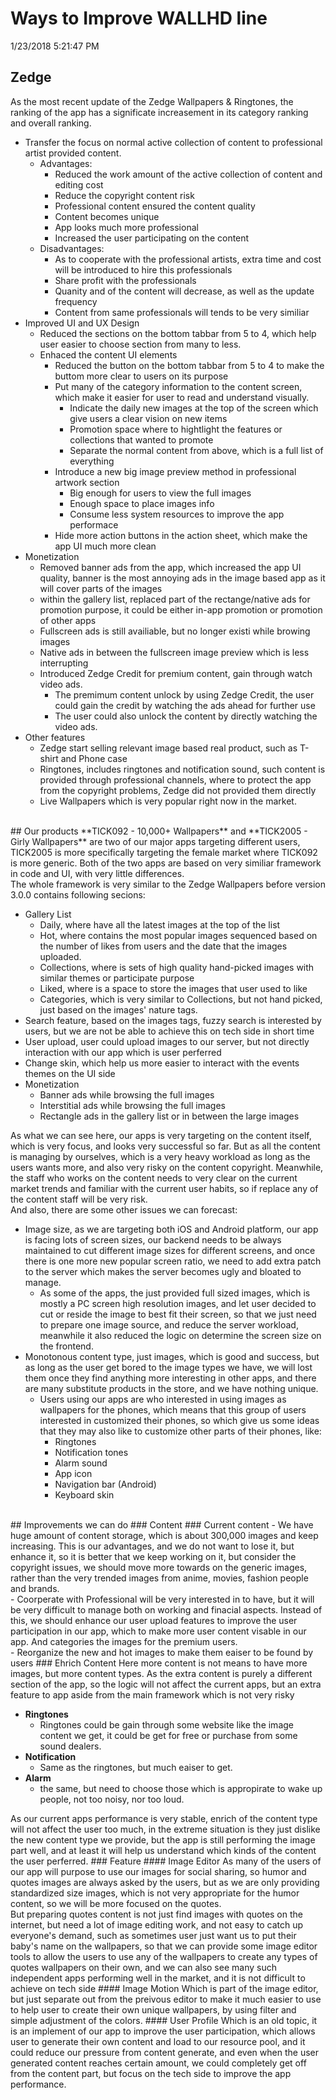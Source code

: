 # Ways to Improve WALLHD line 
1/23/2018 5:21:47 PM 
</br>
## Zedge
As the most recent update of the Zedge Wallpapers & Ringtones, the ranking of the app has a significate increasement in its category ranking and overall ranking.
</br>
<ul>
	<li>Transfer the focus on normal active collection of content to professional artist provided content.
		<ul>
			<li>Advantages:
				<ul>
					<li>Reduced the work amount of the active collection of content and editing cost
					<li>Reduce the copyright content risk
					<li>Professional content ensured the content quality
					<li>Content becomes unique
					<li>App looks much more professional
					<li>Increased the user participating on the content
				</ul>
			<li>Disadvantages:
				<ul>
					<li>As to cooperate with the professional artists, extra time and cost will be introduced to hire this professionals
					<li>Share profit with the professionals
					<li>Quanity and of the content will decrease, as well as the update frequency
					<li>Content from same professionals will tends to be very similiar
				</ul>
		</ul>
	<li>Improved UI and UX Design
		<ul>
			<li>Reduced the sections on the bottom tabbar from 5 to 4, which help user easier to choose section from many to less.
			<li>Enhaced the content UI elements
				<ul>
					<li> Reduced the button on the bottom tabbar from 5 to 4 to make the buttom more clear to users on its purpose
					<li>Put many of the category information to the content screen, which make it easier for user to read and understand visually.
						<ul>
							<li>Indicate the daily new images at the top of the screen which give users a clear vision on new items
							<li>Promotion space where to hightlight the features or collections that wanted to promote
							<li>Separate the normal content from above, which is a full list of everything
						</ul>
					<li>Introduce a new big image preview method in professional artwork section
						<ul>
							<li>Big enough for users to view the full images
							<li>Enough space to place images info
							<li>Consume less system resources to improve the app performace
						</ul>
					<li>Hide more action buttons in the action sheet, which make the app UI much more clean		
				</ul>
		</ul>
	<li>Monetization
		<ul>
			<li>Removed banner ads from the app, which increased the app UI quality, banner is the most annoying ads in the image based app as it will cover parts of the images
			<li>within the gallery list, replaced part of the rectange/native ads for promotion purpose, it could be either in-app promotion or promotion of other apps
			<li>Fullscreen ads is still availiable, but no longer existi while browing images
			<li>Native ads in between the fullscreen image preview which is less interrupting
			<li>Introduced Zedge Credit for premium content, gain through watch video ads.
				<ul>
					<li>The premimum content unlock by using Zedge Credit, the user could gain the credit by watching the ads ahead for further use
					<li>The user could also unlock the content by directly watching the video ads.
				</ul>
		</ul>
	<li>Other features
		<ul>
			<li>Zedge start selling relevant image based real product, such as T-shirt and Phone case
			<li>Ringtones, includes ringtones and notification sound, such content is provided through professional channels, where to protect the app from the copyright problems, Zedge did not provided them directly
			<li>Live Wallpapers which is very popular right now in the market.
		</ul>
</ul>
<br>
## Our products
**TICK092 - 10,000+ Wallpapers** and **TICK2005 - Girly Wallpapers** are two of our major apps targeting different users, TICK2005 is more specifically targeting the female market where TICK092 is more generic. Both of the two apps are based on very similiar framework in code and UI, with very little differences.
<br>
The whole framework is very similar to the Zedge Wallpapers before version 3.0.0 contains following secions:
<ul>
	<li>Gallery List
		<ul>
			<li>Daily, where have all the latest images at the top of the list
			<li>Hot, where contains the most popular images sequenced based on the number of likes from users and the date that the images uploaded.
			<li>Collections, where is sets of high quality hand-picked images with similar themes or participate purpose
			<li>Liked, where is a space to store the images that user used to like
			<li>Categories, which is very similar to Collections, but not hand picked, just based on the images' nature tags.
		</ul>
	<li>Search feature, based on the images tags, fuzzy search is interested by users, but we are not be able to achieve this on tech side in short time
	<li>User upload, user could upload images to our server, but not directly interaction with our app which is user perferred
	<li>Change skin, which help us more easier to interact with the events themes on the UI side
	<li>Monetization
		<ul>
			<li>Banner ads while browsing the full images
			<li>Interstitial ads while browsing the full images
			<li>Rectangle ads in the gallery list or in between the large images
		</ul>
</ul>
As what we can see here, our apps is very targeting on the content itself, which is very focus, and looks very successful so far. But as all the content is managing by ourselves, which is a very heavy workload as long as the users wants more, and also very risky on the content copyright. Meanwhile, the staff who works on the content needs to very clear on the current market trends and familiar with the current user habits, so if replace any of the content staff will be very risk.
<br>
And also, there are some other issues we can forecast:
<ul>
	<li>Image size, as we are targeting both iOS and Android platform, our app is facing lots of screen sizes, our backend needs to be always maintained to cut different image sizes for different screens, and once there is one more new popular screen ratio, we need to add extra patch to the server which makes the server becomes ugly and bloated to manage.
		<ul>
			<li>As some of the apps, the just provided full sized images, which is mostly a PC screen high resolution images, and let user decided to cut or reside the image to best fit their screen, so that we just need to prepare one image source, and reduce the server workload, meanwhile it also reduced the logic on determine the screen size on the frontend.
		</ul> 
	<li>Monotonous content type, just images, which is good and success, but as long as the user get bored to the image types we have, we will lost them once they find anything more interesting in other apps, and there are many substitute products in the store, and we have nothing unique.
		<ul>
			<li>Users using our apps are who interested in using images as wallpapers for the phones, which means that this group of users interested in customized their phones, so which give us some ideas that they may also like to customize other parts of their phones, like:
				<ul>
					<li>Ringtones
					<li>Notification tones
					<li>Alarm sound
					<li>App icon
					<li>Navigation bar (Android)
					<li>Keyboard skin
				</ul>
		</ul>
</ul>
<br>
## Improvements we can do
### Content
### Current content
- We have huge amount of content storage, which is about 300,000 images and keep increasing. This is our advantages, and we do not want to lose it, but enhance it, so it is better that we keep working on it, but consider the copyright issues, we should move more towards on the generic images, rather than the very trended images from anime, movies, fashion people and brands.
<br>
- Coorperate with Professional will be very interested in to have, but it will be very difficult to manage both on working and finacial aspects. Instead of this, we should enhance our user upload features to improve the user participation in our app, which to make more user content visable in our app. And categories the images for the premium users.
<br>
- Reorganize the new and hot images to make them eaiser to be found by users
### Ehrich Content
Here more content is not means to have more images, but more content types. As the extra content is purely a different section of the app, so the logic will not affect the current apps, but an extra feature to app aside from the main framework which is not very risky
<br>
<ul>
	<li><strong>Ringtones</strong>
		<ul>
			<li>Ringtones could be gain through some website like the image content we get, it could be get for free or purchase from some sound dealers.
		</ul>
	<li><strong>Notification</strong>
		<ul>
			<li>Same as the ringtones, but much eaiser to get.
		</ul>
	<li><strong>Alarm</strong>
		<ul>
			<li>the same, but need to choose those which is appropirate to wake up people, not too noisy, nor too loud.
		</ul>
</ul>
As our current apps performance is very stable, enrich of the content type will not affect the user too much, in the extreme situation is they just dislike the new content type we provide, but the app is still performing the image part well, and at least it will help us understand which kinds of the content the user perferred.
### Feature
#### Image Editor
As many of the users of our app will purpose to use our images for social sharing, so humor and quotes images are always asked by the users, but as we are only providing standardized size images, which is not very appropriate for the humor content, so we will be more focused on the quotes.
<br>
But preparing quotes content is not just find images with quotes on the internet, but need a lot of image editing work, and not easy to catch up everyone's demand, such as sometimes user just want us to put their baby's name on the wallpapers, so that we can provide some image editor tools to allow the users to use any of the wallpapers to create any types of quotes wallpapers on their own, and we can also see many such independent apps performing well in the market, and it is not difficult to achieve on tech side
#### Image Motion
Which is part of the image editor, but just separate out from the preivous editor to make it much easier to use to help user to create their own unique wallpapers, by using filter and simple adjustment of the colors.
#### User Profile
Which is an old topic, it is an implement of our app to improve the user participation, which allows user to generate their own content and load to our resource pool, and it could reduce our pressure from content generate, and even when the user generated content reaches certain amount, we could completely get off from the content part, but focus on the tech side to improve the app performance.